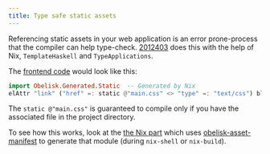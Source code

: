 ```yaml
---
title: Type safe static assets
---
```


Referencing static assets in your web application is an error prone-process that the compiler can help type-check. [2012403](zcf:) does this with the help of Nix, `TemplateHaskell` and `TypeApplications`. 

The [frontend code](https://github.com/obsidiansystems/obelisk/blob/d9df151ed175be4f2dff721676e412a88a0596c1/skeleton/frontend/src/Frontend.hs#L30) would look like this:

```haskell
import Obelisk.Generated.Static  -- Generated by Nix
elAttr "link" ("href" =: static @"main.css" <> "type" =: "text/css") blank
```

The `static @"main.css"` is guaranteed to compile only if you have the associated file in the project directory. 

To see how this works, look at the [the Nix part](https://github.com/obsidiansystems/obelisk/blob/d9df151ed175be4f2dff721676e412a88a0596c1/default.nix#L64-L74) which uses [obelisk-asset-manifest](https://github.com/obsidiansystems/obelisk/tree/master/lib/asset/manifest) to generate that module (during `nix-shell` or `nix-build`).
